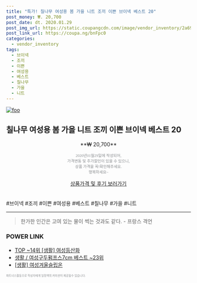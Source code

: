 ```yaml
--- 
title: "특가! 칠나무 여성용 봄 가을 니트 조끼 이쁜 브이넥 베스트 20" 
post_money: ₩. 20,700 
post_date: dt. 2020.01.29 
post_img_url: https://static.coupangcdn.com/image/vendor_inventory/2a69/893d043f3e90914539da3d0043927297968643203faf0d316aa5532357c0.jpg 
post_link_url: https://coupa.ng/bnFpc0 
categories: 
  - vendor_inventory 
tags: 
  - 브이넥 
  - 조끼 
  - 이쁜 
  - 여성용 
  - 베스트 
  - 칠나무 
  - 가을 
  - 니트 
--- 
```

[![foo](https://static.coupangcdn.com/image/vendor_inventory/2a69/893d043f3e90914539da3d0043927297968643203faf0d316aa5532357c0.jpg)](https://coupa.ng/bnFpc0) 

## 칠나무 여성용 봄 가을 니트 조끼 이쁜 브이넥 베스트 20 
<p style="text-align: center;">**₩ 20,700**</p> 
<p style="text-align: center;"><span style="color: #898c8f; font-family: Georgia,Times,serif; font-size: 0.75em;">2020년01월29일에 작성되어, <br>가격변동 및 추가할인이 있을 수 있으니,<br> 상품 가격을 꼭!확인해주세요.<br>행복하세요~</span> 
</p>	 
<div markdown="0" style="text-align: center;"><a href="https://coupa.ng/bnFpc0" class="btn btn--success">상품가격 및 후기 보러가기</a></div> 
<br><br> 
  #브이넥 #조끼 #이쁜 #여성용 #베스트 #칠나무 #가을 #니트 
<hr> 

> 한가한 인간은 고여 있는 물이 썩는 것과도 같다. - 프랑스 격언 


### POWER LINK

* <a href="https://blog.naver.com/fasyy4321/221776139966" target="_blank"> TOP ~14위 [생활] 여성등산화</a>
* <a href="https://blog.naver.com/santokki14/221785416577" target="_blank">생활 / 여성구두펌프스7cm 베스트 ~23위</a>
* <a href="https://blog.naver.com/fasyy4321/221759008123" target="_blank"> [생활] 여성겨울슬립온  </a>

<span style="color: #898c8f; font-family: Georgia,Times,serif; font-size: 0.55em;">파트너스활동으로 작성자에게 일정액의 커미션이 제공될수 있습니다.</span> 
